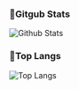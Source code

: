### 🌱Gitgub Stats ###
![Github Stats](https://github-readme-stats.vercel.app/api?username=ezooey&show_icons=true&theme=cobalt2)
### 🌱Top Langs ###
![Top Langs](https://github-readme-stats.vercel.app/api/top-langs/?username=ezooey&layout=compact)

<!--
**ezooey/ezooey** is a ✨ _special_ ✨ repository because its `README.md` (this file) appears on your GitHub profile.

Here are some ideas to get you started:

- 🔭 I’m currently working on ...
- 🌱 I’m currently learning ...
- 👯 I’m looking to collaborate on ...
- 🤔 I’m looking for help with ...
- 💬 Ask me about ...
- 📫 How to reach me: ...
- 😄 Pronouns: ...
- ⚡ Fun fact: ...
-->
